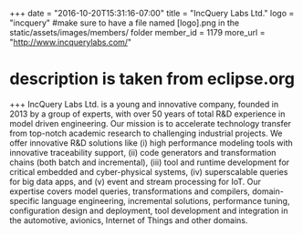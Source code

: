 +++
date = "2016-10-20T15:31:16-07:00"
title = "IncQuery Labs Ltd."
logo = "incquery" #make sure to have a file named [logo].png in the static/assets/images/members/ folder
member_id = 1179
more_url = "http://www.incquerylabs.com/"
# description is taken from eclipse.org
+++
IncQuery Labs Ltd. is a young and innovative company, founded in 2013 by a group of experts, with over 50 years of total R&D experience in model driven engineering. Our mission is to accelerate technology transfer from top-notch academic research to challenging industrial projects. We offer innovative R&D solutions like (i) high performance modeling tools with innovative traceability support, (ii) code generators and transformation chains (both batch and incremental), (iii) tool and runtime development for critical embedded and cyber-physical systems, (iv) superscalable queries for big data apps, and (v) event and stream processing for IoT. Our expertise covers model queries, transformations and compilers, domain-specific language engineering, incremental solutions, performance tuning, configuration design and deployment, tool development and integration in the automotive, avionics, Internet of Things and other domains.